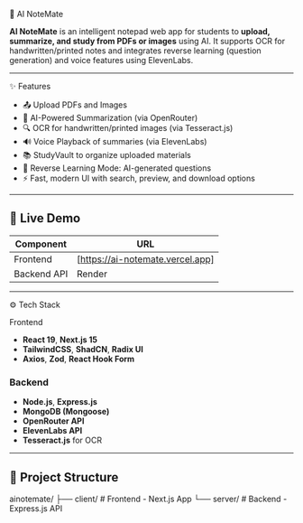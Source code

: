 🧠 AI NoteMate

**AI NoteMate** is an intelligent notepad web app for students to **upload, summarize, and study from PDFs or images** using AI. It supports OCR for handwritten/printed notes and integrates reverse learning (question generation) and voice features using ElevenLabs.

---
✨ Features

- 📤 Upload PDFs and Images
- 🧠 AI-Powered Summarization (via OpenRouter)
- 🔍 OCR for handwritten/printed images (via Tesseract.js)
- 🔊 Voice Playback of summaries (via ElevenLabs)
- 📚 StudyVault to organize uploaded materials
- 🔁 Reverse Learning Mode: AI-generated questions
- ⚡ Fast, modern UI with search, preview, and download options

---

## 🔗 Live Demo

| Component  | URL                                                        |
|------------|------------------------------------------------------------|
| Frontend   | [https://ai-notemate.vercel.app]|
| Backend API| Render |

---

⚙️ Tech Stack

 Frontend
- **React 19**, **Next.js 15**
- **TailwindCSS**, **ShadCN**, **Radix UI**
- **Axios**, **Zod**, **React Hook Form**

### Backend
- **Node.js**, **Express.js**
- **MongoDB (Mongoose)**
- **OpenRouter API**
- **ElevenLabs API**
- **Tesseract.js** for OCR

---

## 🧱 Project Structure


ainotemate/
├── client/     # Frontend - Next.js App
└── server/     # Backend - Express.js API
